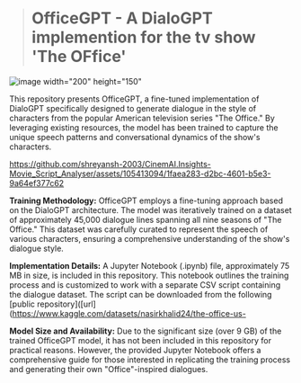 > # OfficeGPT - A DialoGPT implemention for the tv show 'The OFfice'

![image width="200" height="150"](https://github.com/shreyansh-2003/CinemAI.Insights-Movie_Script_Analyser/assets/105413094/fb33ef7e-07c0-48db-80e3-987b60e20962)


This repository presents OfficeGPT, a fine-tuned implementation of DialoGPT specifically designed to generate dialogue in the style of characters from the popular American television series "The Office." By leveraging existing resources, the model has been trained to capture the unique speech patterns and conversational dynamics of the show's characters.

https://github.com/shreyansh-2003/CinemAI.Insights-Movie_Script_Analyser/assets/105413094/1faea283-d2bc-4601-b5e3-9a64ef377c62

**Training Methodology:** OfficeGPT employs a fine-tuning approach based on the DialoGPT architecture. The model was iteratively trained on a dataset of approximately 45,000 dialogue lines spanning all nine seasons of "The Office." This dataset was carefully curated to represent the speech of various characters, ensuring a comprehensive understanding of the show's dialogue style.

**Implementation Details:** A Jupyter Notebook (.ipynb) file, approximately 75 MB in size, is included in this repository. This notebook outlines the training process and is customized to work with a separate CSV script containing the dialogue dataset. The script can be downloaded from the following [public repository]([url](https://www.kaggle.com/datasets/nasirkhalid24/the-office-us-

**Model Size and Availability:** Due to the significant size (over 9 GB) of the trained OfficeGPT model, it has not been included in this repository for practical reasons. However, the provided Jupyter Notebook offers a comprehensive guide for those interested in replicating the training process and generating their own "Office"-inspired dialogues.
